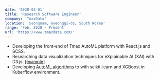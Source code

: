 ```yaml
---
date: '2020-02-01'
title: 'Research Software Engineer'
company: 'TmaxData'
location: 'Seongnam, Gyeonggi-do, South Korea'
range: 'Feb. 2020 - Present'
url: 'https://www.tmaxdata.com/'
---
```


- Developing the front-end of Tmax AutoML platform with React.js and SCSS.
- Researching data visualization techniques for eXplainable AI (XAI) with D3.js. [[example]](https://explained.ai/decision-tree-viz/index.html)
- Developing [AutoML algorithms](https://github.com/hibayesian/awesome-automl-papers/) to with scikit-learn and XGBoost in Kuberflow environment.
